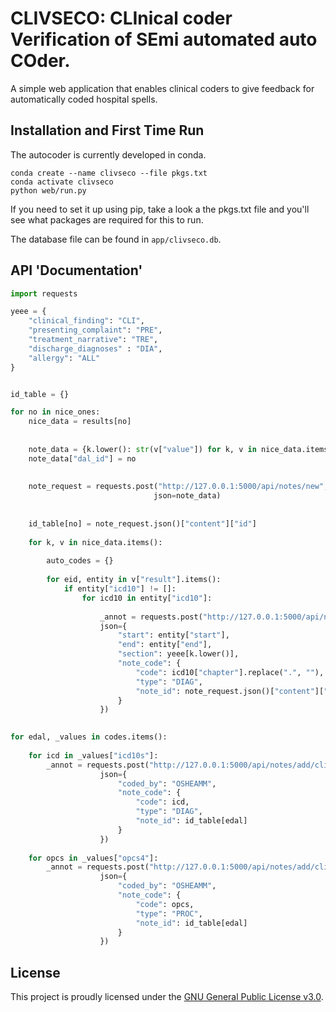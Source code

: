 # CLIVSECO: CLInical coder Verification of SEmi automated auto COder.

A simple web application that enables clinical coders to give feedback for automatically coded hospital spells.


## Installation and First Time Run

The autocoder is currently developed in conda.

```
conda create --name clivseco --file pkgs.txt 
conda activate clivseco
python web/run.py
```

If you need to set it up using pip, take a look a the pkgs.txt file and you'll see what packages are required for this to run.

The database file can be found in `app/clivseco.db`.

## API 'Documentation'



```python
import requests

yeee = {
    "clinical_finding": "CLI",
    "presenting_complaint": "PRE",
    "treatment_narrative": "TRE",
    "discharge_diagnoses" : "DIA",
    "allergy": "ALL"
}


id_table = {}

for no in nice_ones:
    nice_data = results[no]
    
    
    note_data = {k.lower(): str(v["value"]) for k, v in nice_data.items()}
    note_data["dal_id"] = no
    
    
    note_request = requests.post("http://127.0.0.1:5000/api/notes/new",
                                json=note_data)
    
    
    id_table[no] = note_request.json()["content"]["id"]
    
    for k, v in nice_data.items():
        
        auto_codes = {}
        
        for eid, entity in v["result"].items():
            if entity["icd10"] != []:
                for icd10 in entity["icd10"]:
                    
                    _annot = requests.post("http://127.0.0.1:5000/api/notes/add/autocode",
                    json={
                        "start": entity["start"],
                        "end": entity["end"],
                        "section": yeee[k.lower()],
                        "note_code": {
                            "code": icd10["chapter"].replace(".", ""),
                            "type": "DIAG",
                            "note_id": note_request.json()["content"]["id"]
                        }
                    })
                    

```

```python
for edal, _values in codes.items():
        
    for icd in _values["icd10s"]:
        _annot = requests.post("http://127.0.0.1:5000/api/notes/add/clinicalcode",
                    json={
                        "coded_by": "OSHEAMM",
                        "note_code": {
                            "code": icd,
                            "type": "DIAG",
                            "note_id": id_table[edal]
                        }
                    })
    
    for opcs in _values["opcs4"]:
        _annot = requests.post("http://127.0.0.1:5000/api/notes/add/clinicalcode",
                    json={
                        "coded_by": "OSHEAMM",
                        "note_code": {
                            "code": opcs,
                            "type": "PROC",
                            "note_id": id_table[edal]
                        }
                    })
```

## License

This project is proudly licensed under the [GNU General Public License v3.0](https://raw.githubusercontent.com/KeironO/CLIVSECO/dev/LICENSE).